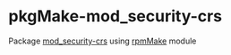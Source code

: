 # pkgMake-mod_security-crs
Package [mod_security-crs](https://github.com/coreruleset/coreruleset/) using [rpmMake](rpmMake/README.md) module

